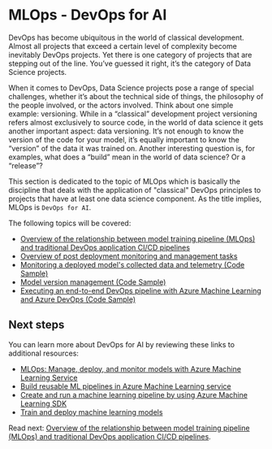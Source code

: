 # MLOps - DevOps for AI

DevOps has become ubiquitous in the world of classical development. Almost all projects that exceed a certain level of complexity become inevitably DevOps projects. Yet there is one category of projects that are stepping out of the line. You’ve guessed it right, it’s the category of Data Science projects.

When it comes to DevOps, Data Science projects pose a range of special challenges, whether it’s about the technical side of things, the philosophy of the people involved, or the actors involved. Think about one simple example: versioning. While in a “classical” development project versioning refers almost exclusively to source code, in the world of data science it gets another important aspect: data versioning. It’s not enough to know the version of the code for your model, it’s equally important to know the “version” of the data it was trained on. Another interesting question is, for examples, what does a “build” mean in the world of data science? Or a “release”?

This section is dedicated to the topic of MLOps which is basically the discipline that deals with the application of "classical" DevOps principles to projects that have at least one data science component. As the title implies, MLOps is `DevOps for AI`.

The following topics will be covered:

- [Overview of the relationship between model training pipeline (MLOps) and traditional DevOps application CI/CD pipelines](./mlops-and-devops/README.md)
- [Overview of post deployment monitoring and management tasks](./post-deployment-monitoring-and-management/README.md)
- [Monitoring a deployed model's collected data and telemetry (Code Sample)](./monitoring-data-and-telemetry-code-sample.md)
- [Model version management (Code Sample)](./model-version-management-code-sample.md)
- [Executing an end-to-end DevOps pipeline with Azure Machine Learning and Azure DevOps (Code Sample)](./e2e-pipeline-code-sample.md)

## Next steps

You can learn more about DevOps for AI by reviewing these links to additional resources:

- [MLOps: Manage, deploy, and monitor models with Azure Machine Learning Service](https://docs.microsoft.com/azure/machine-learning/service/concept-model-management-and-deployment)
- [Build reusable ML pipelines in Azure Machine Learning service](https://docs.microsoft.com/azure/machine-learning/service/concept-ml-pipelines)
- [Create and run a machine learning pipeline by using Azure Machine Learning SDK](https://docs.microsoft.com/azure/machine-learning/service/how-to-create-your-first-pipeline)
- [Train and deploy machine learning models](https://docs.microsoft.com/azure/devops/pipelines/targets/azure-machine-learning)

Read next: [Overview of the relationship between model training pipeline (MLOps) and traditional DevOps application CI/CD pipelines](./mlops-and-devops/README.md).
